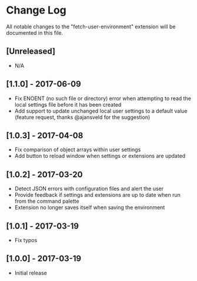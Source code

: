 # Change Log

All notable changes to the "fetch-user-environment" extension will be documented in this file.

## [Unreleased]

- N/A

## [1.1.0] - 2017-06-09

- Fix ENOENT (no such file or directory) error when attempting to read the local settings file before it has been created
- Add support to update unchanged local user settings to a default value (feature request, thanks @ajansveld for the suggestion)

## [1.0.3] - 2017-04-08

- Fix comparison of object arrays within user settings
- Add button to reload window when settings or extensions are updated

## [1.0.2] - 2017-03-20

- Detect JSON errors with configuration files and alert the user
- Provide feedback if settings and extensions are up to date when run from the command palette
- Extension no longer saves itself when saving the environment

## [1.0.1] - 2017-03-19

- Fix typos

## [1.0.0] - 2017-03-19

- Initial release
